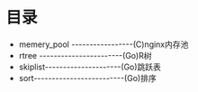 # 目录

* memery_pool -----------------(C)nginx内存池
* rtree -----------------------(Go)R树
* skiplist---------------------(Go)跳跃表
* sort-------------------------(Go)排序
